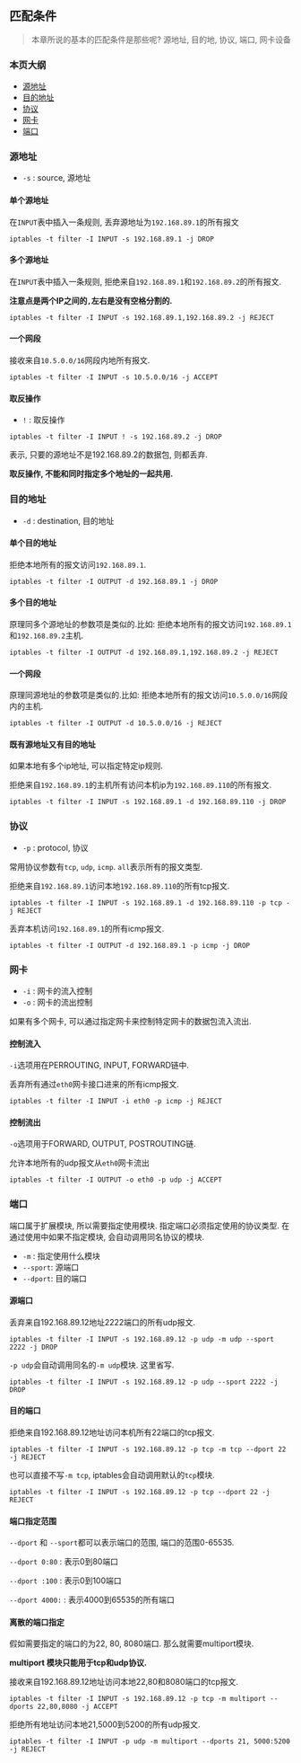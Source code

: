 ## 匹配条件

>本章所说的基本的匹配条件是那些呢? 源地址, 目的地, 协议, 端口, 网卡设备

### 本页大纲

* [源地址](#源地址)
* [目的地址](#目的地址)
* [协议](#协议)
* [网卡](#网卡)
* [端口](#端口)


### 源地址

* `-s` : source, 源地址

#### 单个源地址

在`INPUT`表中插入一条规则, 丢弃源地址为`192.168.89.1`的所有报文

```
iptables -t filter -I INPUT -s 192.168.89.1 -j DROP
```

#### 多个源地址

在`INPUT`表中插入一条规则, 拒绝来自`192.168.89.1`和`192.168.89.2`的所有报文.

**注意点是两个IP之间的`,`左右是没有空格分割的.**

```
iptables -t filter -I INPUT -s 192.168.89.1,192.168.89.2 -j REJECT
```

#### 一个网段

接收来自`10.5.0.0/16`网段内地所有报文.

```
iptables -t filter -I INPUT -s 10.5.0.0/16 -j ACCEPT
```


#### 取反操作

* `!` : 取反操作

```
iptables -t filter -I INPUT ! -s 192.168.89.2 -j DROP
```

表示, 只要的源地址不是192.168.89.2的数据包, 则都丢弃.

**取反操作, 不能和同时指定多个地址的一起共用.**


### 目的地址

* `-d` : destination, 目的地址

#### 单个目的地址

拒绝本地所有的报文访问`192.168.89.1`.

```
iptables -t filter -I OUTPUT -d 192.168.89.1 -j DROP 
```

#### 多个目的地址

原理同多个源地址的参数项是类似的.比如: 拒绝本地所有的报文访问`192.168.89.1`和`192.168.89.2`主机.

```
iptables -t filter -I OUTPUT -d 192.168.89.1,192.168.89.2 -j REJECT
```

#### 一个网段

原理同源地址的参数项是类似的.比如: 拒绝本地所有的报文访问`10.5.0.0/16`网段内的主机.

```
iptables -t filter -I OUTPUT -d 10.5.0.0/16 -j REJECT
```

#### 既有源地址又有目的地址

如果本地有多个ip地址, 可以指定特定ip规则.

拒绝来自`192.168.89.1`的主机所有访问本机ip为`192.168.89.110`的所有报文.

```
iptables -t filter -I INPUT -s 192.168.89.1 -d 192.168.89.110 -j DROP 
```

### 协议

* `-p` : protocol, 协议

常用协议参数有`tcp`, `udp`, `icmp`. `all`表示所有的报文类型.

拒绝来自`192.168.89.1`访问本地`192.168.89.110`的所有tcp报文.

```
iptables -t filter -I INPUT -s 192.168.89.1 -d 192.168.89.110 -p tcp -j REJECT
```

丢弃本机访问`192.168.89.1`的所有icmp报文.

```
iptables -t filter -I OUTPUT -d 192.168.89.1 -p icmp -j DROP 
```

### 网卡

* `-i` : 网卡的流入控制
* `-o` : 网卡的流出控制

如果有多个网卡, 可以通过指定网卡来控制特定网卡的数据包流入流出.

#### 控制流入

`-i`选项用在PERROUTING, INPUT, FORWARD链中.

丢弃所有通过`eth0`网卡接口进来的所有icmp报文.

```
iptables -t filter -I INPUT -i eth0 -p icmp -j REJECT 
```

#### 控制流出

`-o`选项用于FORWARD, OUTPUT, POSTROUTING链. 

允许本地所有的udp报文从`eth0`网卡流出

```
iptables -t filter -I OUTPUT -o eth0 -p udp -j ACCEPT
```


### 端口

端口属于扩展模块, 所以需要指定使用模块. 指定端口必须指定使用的协议类型. 在通过使用中如果不指定模块, 会自动调用同名协议的模块. 

* `-m` : 指定使用什么模块
* `--sport`: 源端口
* `--dport`: 目的端口

#### 源端口

丢弃来自192.168.89.12地址2222端口的所有udp报文.

```
iptables -t filter -I INPUT -s 192.168.89.12 -p udp -m udp --sport 2222 -j DROP 
```

`-p udp`会自动调用同名的`-m udp`模块. 这里省写.

```
iptables -t filter -I INPUT -s 192.168.89.12 -p udp --sport 2222 -j DROP 
```

#### 目的端口

拒绝来自192.168.89.12地址访问本机所有22端口的tcp报文.

```
iptables -t filter -I INPUT -s 192.168.89.12 -p tcp -m tcp --dport 22 -j REJECT 
```

也可以直接不写`-m tcp`, iptables会自动调用默认的`tcp`模块.

```
iptables -t filter -I INPUT -s 192.168.89.12 -p tcp --dport 22 -j REJECT 
```


#### 端口指定范围

`--dport` 和 `--sport`都可以表示端口的范围, 端口的范围0-65535. 

`--dport 0:80` : 表示0到80端口

`--dport :100` : 表示0到100端口

`--dport 4000:` : 表示4000到65535的所有端口


#### 离散的端口指定

假如需要指定的端口的为22, 80, 8080端口. 那么就需要multiport模块. 

**multiport 模块只能用于tcp和udp协议.**

接收来自192.168.89.12地址访问本地22,80和8080端口的tcp报文.

```
iptables -t filter -I INPUT -s 192.168.89.12 -p tcp -m multiport --dports 22,80,8080 -j ACCEPT
```

拒绝所有地址访问本地21,5000到5200的所有udp报文.

```
iptables -t filter -I INPUT -p udp -m multiport --dports 21, 5000:5200 -j REJECT
```
